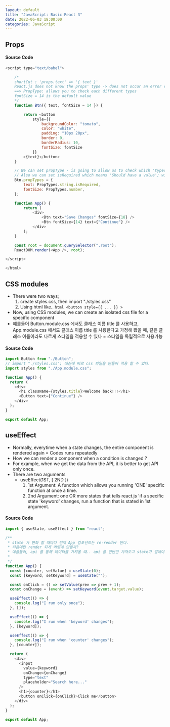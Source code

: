 ```yaml
---
layout: default
title: "JavaScript: Basic React 3"
date: 2022-06-03 18:00:00
categories: JavaScript
---
```


## Props

#### Source Code

```javascript
<script type="text/babel">

    /*
    shortCut : 'props.text' => '{ text }'
    React.js does not know the props' type -> does not occur an error even if you pass the wrong data type
    ==> PropType: allows you to check each different types
    fontSize = 14 is the default value
    */
    function Btn({ text, fontSize = 14 }) {

        return <button
            style={{
                backgroundColor: "tomato",
                color: "white",
                padding: "10px 20px",
                border: 0,
                borderRadius: 10,
                fontSize: fontSize
            }}
        >{text}</button>
    }

    // We can set propType - is going to allow us to check which 'types' of data should be received as props
    // Also we can set isRequired which means 'Should have a value'; without a value will show an warning message
    Btn.propTypes = {
        text: PropTypes.string.isRequired,
        fontSize: PropTypes.number,
    };

    function App() {
        return (
            <div>
                <Btn text="Save Changes" fontSize={18} />
                <Btn fontSize={14} text={"Continue"} />
            </div>
        );
    }

    const root = document.querySelector(".root");
    ReactDOM.render(<App />, root);

</script>

</html>
```

## CSS modules

- There were two ways;
    1. create styles.css, then import "./styles.css"
    2. Using html like..  ```html <button style={{ ... }} > ```
- Now, using CSS modules, we can create an isolated css file for a specific component
- 예를들어 Button.module.css 에서도 클래스 이름 title 를 사용하고, App.module.css 에서도 클래스 이름 title 를 사용한다고 가정해 봤을 때, 같은 클래스 이름이라도 다르게 스타일을 적용할 수 있다 = 스타일을 독립적으로 사용가능

#### Source Code
```javascript
import Button from "./Button";
// import "./styles.css"; 대신에 따로 css 파일을 만들어 적용 할 수 있다.
import styles from "./App.module.css";

function App() {
  return (
    <div>
      <h1 className={styles.title}>Welcome back!!!</h1>
      <Button text={"Continue"} />
    </div>
  );
}

export default App;

```

## useEffect

- Normally, everytime when a state changes, the entire component is rendered again = Codes runs repeatedly
- How we can render a component when a condition is changed ?
- For example, when we get the data from the API, it is better to get API only once.
- There are two arguments
    - useEffect(1ST, [ 2ND ])
        1) 1st Argument: A function which allows you running 'ONE' specific function at once a time.
        2) 2nd Argument: one OR more states that tells react.js 'if a specific state 'keyword' changes, run a function that is stated in 1st argument.

#### Source Code
```javascript
import { useState, useEffect } from "react";

/**
 * state 가 변화 할 때마다 전체 App 컴포넌트는 re-render 된다.
 * 처음에만 render 되게 어떻게 만들까?
 * 예를들어, api 를 통해 데이터를 가져올 때.. api 를 한번만 가져오고 state가 업데이트 될 때, re-render 되는 걸 원치 않을 것.
 * 
 */
function App() {
  const [counter, setValue] = useState(0);
  const [keyword, setKeyword] = useState("");

  const onClick = () => setValue(prev => prev + 1);
  const onChange = (event) => setKeyword(event.target.value);

  useEffect(() => {
    console.log("I run only once");
  }, []);

  useEffect(() => {
    console.log("I run when 'keyword' changes");
  }, [keyword]);

  useEffect(() => {
    console.log("I run when 'counter' changes");
  }, [counter]);

  return (
    <div>
      <input
        value={keyword}
        onChange={onChange}
        type="text"
        placeholder="Search here..."
      />
      <h1>{counter}</h1>
      <button onClick={onClick}>Click me</button>
    </div>
  );
}

export default App;

```